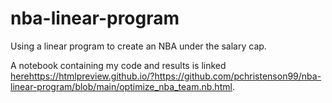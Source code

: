 # nba-linear-program
Using a linear program to create an NBA under the salary cap.

A notebook containing my code and results is linked [here](https://htmlpreview.github.io/?https://github.com/pchristenson99/nba-linear-program/blob/main/optimize_nba_team.nb.html)https://htmlpreview.github.io/?https://github.com/pchristenson99/nba-linear-program/blob/main/optimize_nba_team.nb.html.
